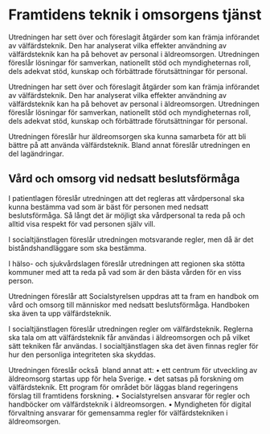 # Framtidens teknik i omsorgens tjänst

Utredningen har sett över och föreslagit åtgärder som kan främja införandet av välfärdsteknik. Den har analyserat vilka effekter användning av välfärdsteknik kan ha på behovet av personal i äldreomsorgen. Utredningen föreslår lösningar för samverkan, nationellt stöd och myndigheternas roll, dels adekvat stöd, kunskap och förbättrade förutsättningar för personal.

Utredningen har sett över och föreslagit åtgärder som kan främja införandet av välfärdsteknik. Den har analyserat vilka effekter användning av välfärdsteknik kan ha på behovet av personal i äldreomsorgen. Utredningen föreslår lösningar för samverkan, nationellt stöd och myndigheternas roll, dels adekvat stöd, kunskap och förbättrade förutsättningar för personal.

Utredningen föreslår hur äldreomsorgen ska kunna samarbeta för att bli bättre på att använda välfärdsteknik. Bland annat föreslår utredningen en del lagändringar.

## Vård och omsorg vid nedsatt beslutsförmåga

I patientlagen föreslår utredningen att det regleras att vårdpersonal ska kunna bestämma vad som är bäst för personen med nedsatt beslutsförmåga. Så långt det är möjligt ska vårdpersonal ta reda på och alltid visa respekt för vad personen själv vill.

I socialtjänstlagen föreslår utredningen motsvarande regler, men då är det biståndshandläggare som ska bestämma.

I hälso- och sjukvårdslagen föreslår utredningen att regionen ska stötta kommuner med att ta reda på vad som är den bästa vården för en viss person.

Utredningen föreslår att Socialstyrelsen uppdras att ta fram en handbok om vård och omsorg till människor med nedsatt beslutsförmåga. Handboken ska även ta upp välfärdsteknik.

I socialtjänstlagen föreslår utredningen regler om välfärdsteknik. Reglerna ska tala om att välfärdsteknik får användas i äldreomsorgen och på vilket sätt tekniken får användas. I socialtjänstlagen ska det även finnas regler för hur den personliga integriteten ska skyddas.

Utredningen föreslår också  bland annat att:
• ett centrum för utveckling av äldreomsorg startas upp för hela Sverige.
• det satsas på forskning om välfärdsteknik. Ett program för området bör läggas bland regeringens förslag till framtidens forskning.
• Socialstyrelsen ansvarar för regler och handböcker om välfärdsteknik i äldreomsorgen.
• Myndigheten för digital förvaltning ansvarar för gemensamma regler för välfärdstekniken i äldreomsorgen.
